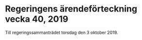 # Regeringens ärendeförteckning vecka 40, 2019

Till regeringssammanträdet torsdag den 3 oktober 2019\.
